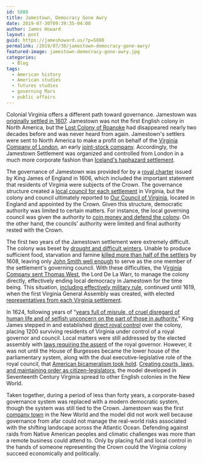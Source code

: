 ```yaml
---
id: 5888
title: Jamestown, Democracy Gone Awry
date: 2019-07-30T09:39:35-04:00
author: James Howard
layout: post
guid: https://jameshoward.us/?p=5888
permalink: /2019/07/30/jamestown-democracy-gone-awry/
featured-image: jamestown-democracy-gone-awry.jpg
categories:
  - Blog
tags:
  - American history
  - American studies
  - futures studies
  - governing Mars
  - public affairs
---
```

Colonial Virginia offers a different path toward governance. Jamestown
was [originally settled in
1607](https://www.sciencedirect.com/science/article/pii/0305748882902419).
Jamestown was not the first English colony in North America, but
the [Lost Colony of Roanoke](https://digital.lib.ecu.edu/13444) had
disappeared nearly two decades before and was never heard from
again. Jamestown's settlers were sent to North America to make a
profit on behalf of the [Virginia Company of
London](https://www.jstor.org/stable/2210786), an early [joint-stock
company](http://www.ushistory.org/us/2b.asp). Accordingly, the
Jamestown Settlement was organized and controlled from London in a
much more corporate fashion than [Iceland's haphazard
settlement](https://jameshoward.us/2017/09/28/democratic-norms-settlement-iceland/).

The governance of Jamestown was provided for by a [royal
charter](https://academic.oup.com/ajlh/article-abstract/7/2/95/1785250?redirectedFrom=fulltext)
issued by King James of England in 1606, which included the important
statement that residents of Virginia were subjects of the Crown.
The governance structure created a [local council for each
settlement](https://www.jstor.org/stable/20086394?seq=1#metadata_info_tab_contents)
in Virginia, but the colony and council ultimately reported to [Our
Council of
Virginia](https://lawlibrary.wm.edu/wythepedia/index.php/Seal_of_Virginia),
located in England and appointed by the Crown. Given this structure,
democratic authority was limited to certain matters. For instance,
the local governing council was given the authority to [coin money
and defend the
colony](https://archive.org/stream/pdfy-XqmJhl3dgTXSjsnZ/Howard-421%20THE%20BRIDGE%20AT%20JAMESTOWN%20%20%20VIRGINIA%20CHARTER%20%201606%20AND%20CONSTITUTIONALISM%20IN%20THE%20MODERN%20WORLD_djvu.txt).
On the other hand, the councils' authority were limited and final
authority rested with the Crown.

The first two years of the Jamestown settlement were extremely
difficult. The colony was beset by [drought and difficult
winters](https://science.sciencemag.org/content/280/5363/564).
Unable to produce sufficient food, starvation and famine [killed
more than half of the
settlers](https://link.springer.com/article/10.1007/BF03374329) by
1608, leaving only [John Smith well
enough](https://history.msu.edu/hst321/files/2017/05/HST321.kupperman-jamestown.pdf)
to serve as the one member of the settlement's governing council.
With these difficulties, the V[irginia Company sent Thomas
West](https://ir.uiowa.edu/cgi/viewcontent.cgi?article=3403&context=annals-of-iowa),
the Lord De La Warr, to manage the colony directly, effectively
ending local democracy in Jamestown for the time being. This
situation, [including effectively military
rule](https://academic.oup.com/ahr/article/76/3/595/93592), continued
until 1619, when the first Virginia General Assembly was created,
with elected [representatives from each Virginia
settlement](https://www.jstor.org/stable/4241795).

In 1624, following years of "[years full of misrule, of cruel
disregard of human life and of selfish unconcern on the part of
those in authority](https://www.jstor.org/stable/25105836)," King
James stepped in and established [direct royal
control](https://www.journals.uchicago.edu/doi/abs/10.1086/222297) over
the colony, placing 1200 surviving residents of Virginia under
control of a royal governor and council. Local matters were still
addressed by the elected assembly with [laws requiring the
assent](https://www.questia.com/library/journal/1P3-4321013123/sir-john-harvey-royal-governor-of-virginia-1628-1639)
of the royal governor. However, it was not until the House of
Burgesses became the lower house of the parliamentary system, along
with the dual executive-legislative role of the royal council, that
[American bicameralism took
hold](https://www.tandfonline.com/doi/abs/10.1080/07343460509507680?journalCode=uctp20).
[Creating courts, laws, and maintaining order as
citizen-legislators](https://www.jstor.org/stable/25718871), the
model developed in Seventeenth Century Virginia spread to other
English colonies in the New World.

Taken together, during a period of less than forty years, a
corporate-based governance system was replaced with a modern
democratic system, though the system was still tied to the Crown.
Jamestown was the first [company
town](https://www.smithsonianmag.com/travel/americas-company-towns-then-and-now-180956382/)
in the New World and the model did not work well because governance
from afar could not manage the real-world risks associated with the
shifting landscape across the Atlantic Ocean. Defending against
raids from Native American peoples and climatic challenges was more
than a remote business could attend to. Only by placing full and
local control in the hands of someone representing the Crown could
the Virginia colony succeed economically and politically.
